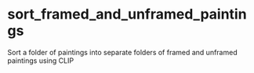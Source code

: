 # sort_framed_and_unframed_paintings
Sort a folder of paintings into separate folders of framed and unframed paintings using CLIP
